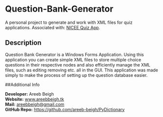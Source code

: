 # Question-Bank-Generator
A personal project to generate and work with XML files for quiz applications. Associated with: 
<a href="https://github.com/haideralipunjabi/NICEE_QUIZ_App">NICEE Quiz App</a>.

## Description
Question Bank Generator is a Windows Forms Application. Using this application you can create simple XML files to store
multiple choice questions in their respective nodes and also efficiently manage the XML files, such as editing removing etc. all in
the GUI. This application was made simply to make the process of setting up the question database easier.

##Additional Info

**Developer:** Areeb Beigh<br>
**Website:** www.areebbeigh.tk<br>
**Mail:** areebbeigh@gmail.com<br>
**GitHub Repo:** https://github.com/areeb-beigh/PyDictionary<br>
